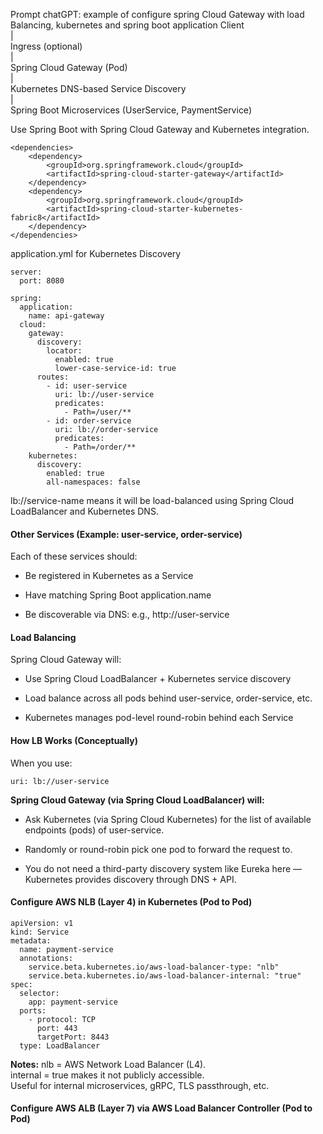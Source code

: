 Prompt chatGPT: example of configure spring Cloud Gateway with load Balancing, kubernetes and spring boot application
Client  
  |  
Ingress (optional)  
  |  
Spring Cloud Gateway (Pod)  
  |  
Kubernetes DNS-based Service Discovery  
  |  
Spring Boot Microservices (UserService, PaymentService)  

Use Spring Boot with Spring Cloud Gateway and Kubernetes integration.  
```
<dependencies>
    <dependency>
        <groupId>org.springframework.cloud</groupId>
        <artifactId>spring-cloud-starter-gateway</artifactId>
    </dependency>
    <dependency>
        <groupId>org.springframework.cloud</groupId>
        <artifactId>spring-cloud-starter-kubernetes-fabric8</artifactId>
    </dependency>
</dependencies>
```

application.yml for Kubernetes Discovery  
```
server:
  port: 8080

spring:
  application:
    name: api-gateway
  cloud:
    gateway:
      discovery:
        locator:
          enabled: true
          lower-case-service-id: true
      routes:
        - id: user-service
          uri: lb://user-service
          predicates:
            - Path=/user/**
        - id: order-service
          uri: lb://order-service
          predicates:
            - Path=/order/**
    kubernetes:
      discovery:
        enabled: true
        all-namespaces: false
```
lb://service-name means it will be load-balanced using Spring Cloud LoadBalancer and Kubernetes DNS.  


#### Other Services (Example: user-service, order-service)  

Each of these services should:

* Be registered in Kubernetes as a Service

* Have matching Spring Boot application.name

* Be discoverable via DNS: e.g., http://user-service

#### Load Balancing
Spring Cloud Gateway will:

* Use Spring Cloud LoadBalancer + Kubernetes service discovery

* Load balance across all pods behind user-service, order-service, etc.

* Kubernetes manages pod-level round-robin behind each Service

#### How LB Works (Conceptually)  
When you use:  
```
uri: lb://user-service
```
**Spring Cloud Gateway (via Spring Cloud LoadBalancer) will:**

* Ask Kubernetes (via Spring Cloud Kubernetes) for the list of available endpoints (pods) of user-service.

* Randomly or round-robin pick one pod to forward the request to.

* You do not need a third-party discovery system like Eureka here — Kubernetes provides discovery through DNS + API.

#### Configure AWS NLB (Layer 4) in Kubernetes (Pod to Pod)  
```
apiVersion: v1
kind: Service
metadata:
  name: payment-service
  annotations:
    service.beta.kubernetes.io/aws-load-balancer-type: "nlb"
    service.beta.kubernetes.io/aws-load-balancer-internal: "true"
spec:
  selector:
    app: payment-service
  ports:
    - protocol: TCP
      port: 443
      targetPort: 8443
  type: LoadBalancer
```
**Notes:**
nlb = AWS Network Load Balancer (L4).  
internal = true makes it not publicly accessible.  
Useful for internal microservices, gRPC, TLS passthrough, etc.  

#### Configure AWS ALB (Layer 7) via AWS Load Balancer Controller (Pod to Pod)



